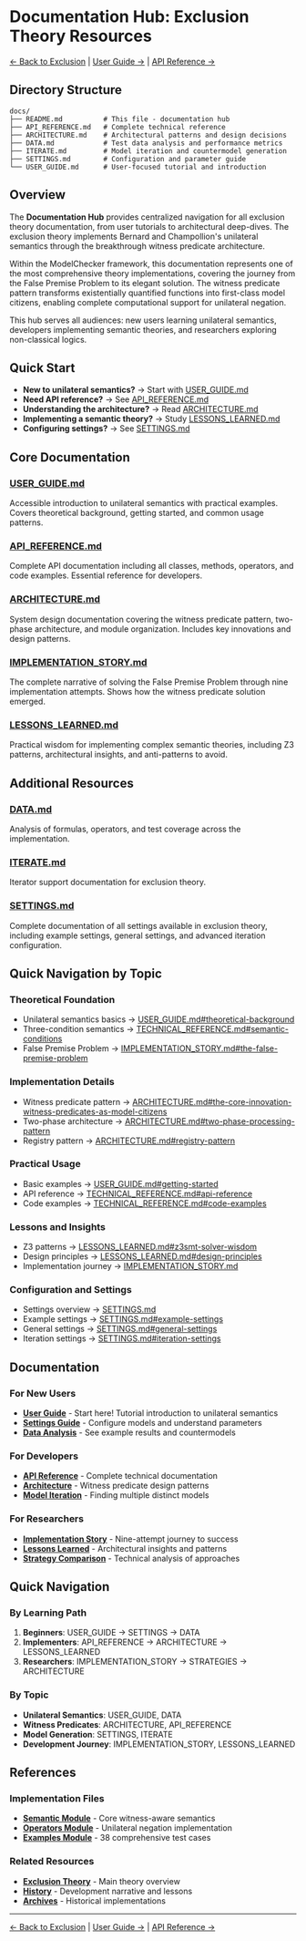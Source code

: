 # Documentation Hub: Exclusion Theory Resources

[← Back to Exclusion](../README.md) | [User Guide →](USER_GUIDE.md) | [API Reference →](API_REFERENCE.md)

## Directory Structure

```
docs/
├── README.md          # This file - documentation hub
├── API_REFERENCE.md   # Complete technical reference
├── ARCHITECTURE.md    # Architectural patterns and design decisions
├── DATA.md            # Test data analysis and performance metrics
├── ITERATE.md         # Model iteration and countermodel generation
├── SETTINGS.md        # Configuration and parameter guide
└── USER_GUIDE.md      # User-focused tutorial and introduction
```

## Overview

The **Documentation Hub** provides centralized navigation for all exclusion theory documentation, from user tutorials to architectural deep-dives. The exclusion theory implements Bernard and Champollion's unilateral semantics through the breakthrough witness predicate architecture.

Within the ModelChecker framework, this documentation represents one of the most comprehensive theory implementations, covering the journey from the False Premise Problem to its elegant solution. The witness predicate pattern transforms existentially quantified functions into first-class model citizens, enabling complete computational support for unilateral negation.

This hub serves all audiences: new users learning unilateral semantics, developers implementing semantic theories, and researchers exploring non-classical logics.

## Quick Start

- **New to unilateral semantics?** → Start with [USER_GUIDE.md](USER_GUIDE.md)
- **Need API reference?** → See [API_REFERENCE.md](API_REFERENCE.md)
- **Understanding the architecture?** → Read [ARCHITECTURE.md](ARCHITECTURE.md)
- **Implementing a semantic theory?** → Study [LESSONS_LEARNED.md](LESSONS_LEARNED.md)
- **Configuring settings?** → See [SETTINGS.md](SETTINGS.md)

## Core Documentation

### **[USER_GUIDE.md](USER_GUIDE.md)**
Accessible introduction to unilateral semantics with practical examples. Covers theoretical background, getting started, and common usage patterns.

### **[API_REFERENCE.md](API_REFERENCE.md)**
Complete API documentation including all classes, methods, operators, and code examples. Essential reference for developers.

### **[ARCHITECTURE.md](ARCHITECTURE.md)**
System design documentation covering the witness predicate pattern, two-phase architecture, and module organization. Includes key innovations and design patterns.

### **[IMPLEMENTATION_STORY.md](IMPLEMENTATION_STORY.md)**
The complete narrative of solving the False Premise Problem through nine implementation attempts. Shows how the witness predicate solution emerged.

### **[LESSONS_LEARNED.md](LESSONS_LEARNED.md)**
Practical wisdom for implementing complex semantic theories, including Z3 patterns, architectural insights, and anti-patterns to avoid.

## Additional Resources

### **[DATA.md](DATA.md)**
Analysis of formulas, operators, and test coverage across the implementation.

### **[ITERATE.md](ITERATE.md)**
Iterator support documentation for exclusion theory.

### **[SETTINGS.md](SETTINGS.md)**
Complete documentation of all settings available in exclusion theory, including example settings, general settings, and advanced iteration configuration.

## Quick Navigation by Topic

### **Theoretical Foundation**
- Unilateral semantics basics → [USER_GUIDE.md#theoretical-background](USER_GUIDE.md#theoretical-background)
- Three-condition semantics → [TECHNICAL_REFERENCE.md#semantic-conditions](TECHNICAL_REFERENCE.md#semantic-conditions)
- False Premise Problem → [IMPLEMENTATION_STORY.md#the-false-premise-problem](IMPLEMENTATION_STORY.md#the-false-premise-problem)

### **Implementation Details**
- Witness predicate pattern → [ARCHITECTURE.md#the-core-innovation-witness-predicates-as-model-citizens](ARCHITECTURE.md#the-core-innovation-witness-predicates-as-model-citizens)
- Two-phase architecture → [ARCHITECTURE.md#two-phase-processing-pattern](ARCHITECTURE.md#two-phase-processing-pattern)
- Registry pattern → [ARCHITECTURE.md#registry-pattern](ARCHITECTURE.md#registry-pattern)

### **Practical Usage**
- Basic examples → [USER_GUIDE.md#getting-started](USER_GUIDE.md#getting-started)
- API reference → [TECHNICAL_REFERENCE.md#api-reference](TECHNICAL_REFERENCE.md#api-reference)
- Code examples → [TECHNICAL_REFERENCE.md#code-examples](TECHNICAL_REFERENCE.md#code-examples)

### **Lessons and Insights**
- Z3 patterns → [LESSONS_LEARNED.md#z3smt-solver-wisdom](LESSONS_LEARNED.md#z3smt-solver-wisdom)
- Design principles → [LESSONS_LEARNED.md#design-principles](LESSONS_LEARNED.md#design-principles)
- Implementation journey → [IMPLEMENTATION_STORY.md](IMPLEMENTATION_STORY.md)

### **Configuration and Settings**
- Settings overview → [SETTINGS.md](SETTINGS.md)
- Example settings → [SETTINGS.md#example-settings](SETTINGS.md#example-settings)
- General settings → [SETTINGS.md#general-settings](SETTINGS.md#general-settings)
- Iteration settings → [SETTINGS.md#iteration-settings](SETTINGS.md#iteration-settings)

## Documentation

### For New Users

- **[User Guide](USER_GUIDE.md)** - Start here! Tutorial introduction to unilateral semantics
- **[Settings Guide](SETTINGS.md)** - Configure models and understand parameters
- **[Data Analysis](DATA.md)** - See example results and countermodels

### For Developers

- **[API Reference](API_REFERENCE.md)** - Complete technical documentation
- **[Architecture](ARCHITECTURE.md)** - Witness predicate design patterns
- **[Model Iteration](ITERATE.md)** - Finding multiple distinct models

### For Researchers

- **[Implementation Story](../history/IMPLEMENTATION_STORY.md)** - Nine-attempt journey to success
- **[Lessons Learned](../history/LESSONS_LEARNED.md)** - Architectural insights and patterns
- **[Strategy Comparison](../history/STRATEGIES.md)** - Technical analysis of approaches

## Quick Navigation

### By Learning Path

1. **Beginners**: USER_GUIDE → SETTINGS → DATA
2. **Implementers**: API_REFERENCE → ARCHITECTURE → LESSONS_LEARNED
3. **Researchers**: IMPLEMENTATION_STORY → STRATEGIES → ARCHITECTURE

### By Topic

- **Unilateral Semantics**: USER_GUIDE, DATA
- **Witness Predicates**: ARCHITECTURE, API_REFERENCE
- **Model Generation**: SETTINGS, ITERATE
- **Development Journey**: IMPLEMENTATION_STORY, LESSONS_LEARNED

## References

### Implementation Files

- **[Semantic Module](../semantic.py)** - Core witness-aware semantics
- **[Operators Module](../operators.py)** - Unilateral negation implementation
- **[Examples Module](../examples.py)** - 38 comprehensive test cases

### Related Resources

- **[Exclusion Theory](../README.md)** - Main theory overview
- **[History](../history/)** - Development narrative and lessons
- **[Archives](../archive/)** - Historical implementations

---

[← Back to Exclusion](../README.md) | [User Guide →](USER_GUIDE.md) | [API Reference →](API_REFERENCE.md)